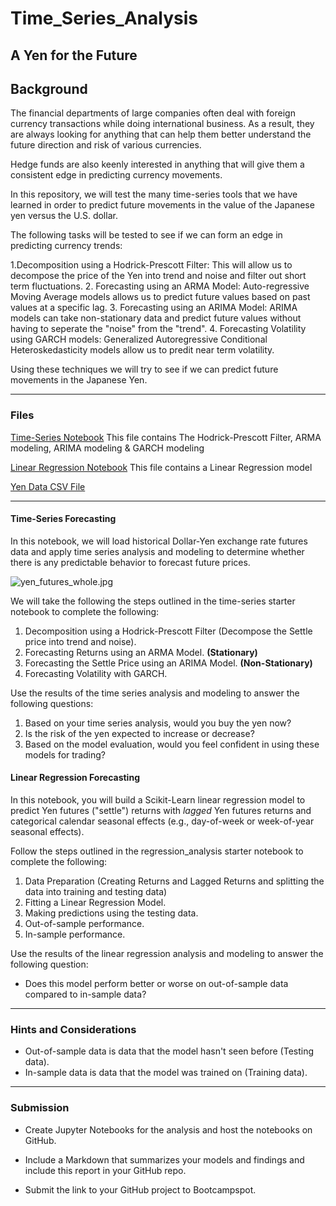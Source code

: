 # Time_Series_Analysis

## A Yen for the Future



## Background

The financial departments of large companies often deal with foreign currency transactions while doing international business. As a result, they are always looking for anything that can help them better understand the future direction and risk of various currencies.

Hedge funds are also keenly interested in anything that will give them a consistent edge in predicting currency movements.

 In this repository, we will test the many time-series tools that we have learned in order to predict future movements in the value of the Japanese yen versus the U.S. dollar.

The following tasks will be tested to see if we can form an edge in predicting currency trends:

1.Decomposition using a Hodrick-Prescott Filter: This will allow us to decompose the price of the Yen into trend and noise and filter out short term fluctuations.
2. Forecasting using an ARMA Model: Auto-regressive Moving Average models allows us to predict future values based on past values at a specific lag.
3. Forecasting using an ARIMA Model: ARIMA models can take non-stationary data and predict future values without having to seperate the "noise" from the "trend".
4. Forecasting Volatility using GARCH models: Generalized Autoregressive Conditional Heteroskedasticity models allow us to predit near term volatility.

Using these techniques we will try to see if we can predict future movements in the Japanese Yen.

- - -

### Files

[Time-Series Notebook](Starter_Code/time_series_analysis.ipynb) This file contains The Hodrick-Prescott Filter, ARMA modeling, ARIMA modeling & GARCH modeling

[Linear Regression Notebook](Starter_Code/regression_analysis.ipynb) This file contains a Linear Regression model 

[Yen Data CSV File](Starter_Code/yen.csv)

- - -



#### Time-Series Forecasting

In this notebook, we will load historical Dollar-Yen exchange rate futures data and apply time series analysis and modeling to determine whether there is any predictable behavior to forecast future prices.

![yen_futures_whole.jpg](Images/yen_futures_whole.jpg)

We will take the following the steps outlined in the time-series starter notebook to complete the following:

1. Decomposition using a Hodrick-Prescott Filter (Decompose the Settle price into trend and noise).
2. Forecasting Returns using an ARMA Model. **(Stationary)**
3. Forecasting the Settle Price using an ARIMA Model. **(Non-Stationary)**
4. Forecasting Volatility with GARCH.

Use the results of the time series analysis and modeling to answer the following questions:

1. Based on your time series analysis, would you buy the yen now?
2. Is the risk of the yen expected to increase or decrease?
3. Based on the model evaluation, would you feel confident in using these models for trading?


#### Linear Regression Forecasting

In this notebook, you will build a Scikit-Learn linear regression model to predict Yen futures ("settle") returns with *lagged* Yen futures returns and categorical calendar seasonal effects (e.g., day-of-week or week-of-year seasonal effects).

Follow the steps outlined in the regression_analysis starter notebook to complete the following:

1. Data Preparation (Creating Returns and Lagged Returns and splitting the data into training and testing data)
2. Fitting a Linear Regression Model.
3. Making predictions using the testing data.
4. Out-of-sample performance.
5. In-sample performance.

Use the results of the linear regression analysis and modeling to answer the following question:

* Does this model perform better or worse on out-of-sample data compared to in-sample data?

- - -

### Hints and Considerations

* Out-of-sample data is data that the model hasn't seen before (Testing data).
* In-sample data is data that the model was trained on (Training data).

- - -

### Submission

* Create Jupyter Notebooks for the analysis and host the notebooks on GitHub.

* Include a Markdown that summarizes your models and findings and include this report in your GitHub repo.

* Submit the link to your GitHub project to Bootcampspot.
